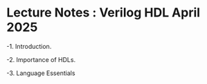 # Lecture Notes : Verilog HDL April 2025

-1. Introduction. 

-2. Importance of HDLs.

-3. Language Essentials
